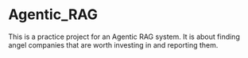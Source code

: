 # Agentic_RAG
This is a practice project for an Agentic RAG system. It is about finding angel companies that are worth investing in and reporting them.
